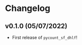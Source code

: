 # Changelog

<!--next-version-placeholder-->

## v0.1.0 (05/07/2022)

- First release of `pycount_sf_dhlf`!